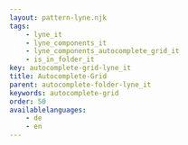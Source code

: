 ```yaml
---
layout: pattern-lyne.njk
tags: 
    - lyne_it
    - lyne_components_it
    - lyne_components_autocomplete_grid_it
    - is_in_folder_it
key: autocomplete-grid-lyne_it
title: Autocomplete-Grid
parent: autocomplete-folder-lyne_it
keywords: autocomplete-grid
order: 50
availablelanguages: 
    - de
    - en
---
```

